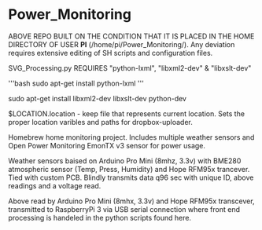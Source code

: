 # Power_Monitoring
ABOVE REPO BUILT ON THE CONDITION THAT IT IS PLACED IN THE HOME DIRECTORY OF USER **PI** (/home/pi/Power_Monitoring/). Any deviation requires extensive editing of SH scripts and configuration files.

SVG_Processing.py REQUIRES "python-lxml", "libxml2-dev" & "libxslt-dev"

'''bash
sudo apt-get install python-lxml
'''

sudo apt-get install libxml2-dev libxslt-dev python-dev

$LOCATION.location - keep file that represents current location. Sets the proper location varibles and paths for dropbox-uploader.

Homebrew home monitoring project. Includes multiple weather sensors and Open Power Monitoring EmonTX v3 sensor for power usage.

Weather sensors baised on Arduino Pro Mini (8mhz, 3.3v) with BME280 atmospheric sensor (Temp, Press, Humidity) and Hope RFM95x trancever. Tied with custom PCB. Blindly transmits data q96 sec with unique ID, above readings and a voltage read.

Above read by Arduino Pro Mini (8mhx, 3.3v) and Hope RFM95x transcever, transmitted to RaspberryPi 3 via USB serial connection where front end processing is handeled in the python scripts found here.
